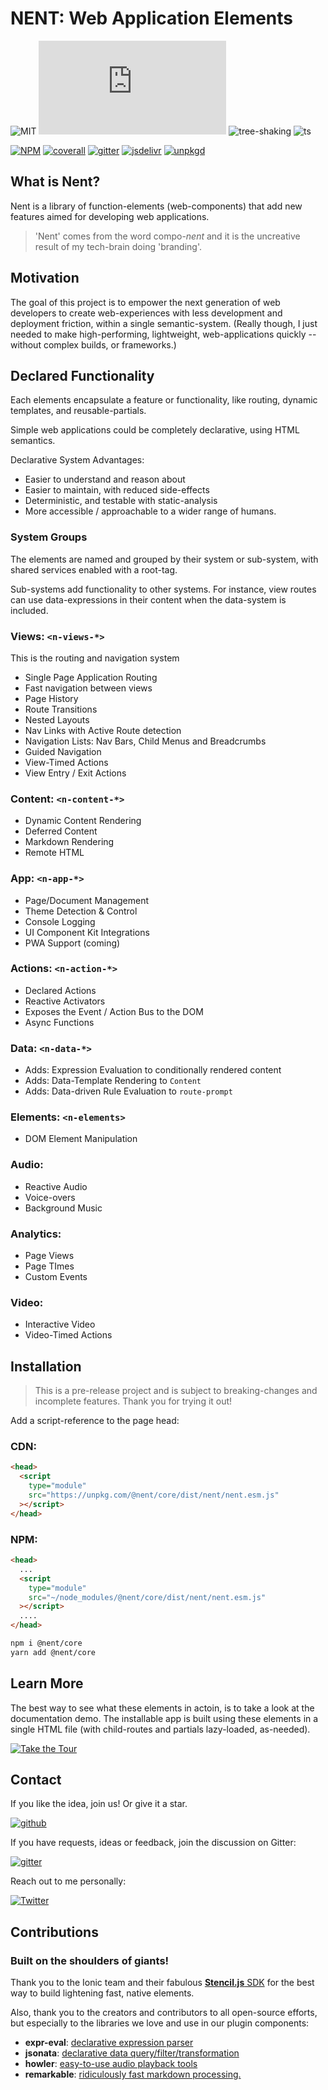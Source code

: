 # NENT: Web Application Elements

![MIT](https://badgen.net/github/license/nent/nent?icon=github)
![size](https://badgen.net/badgesize/normal/file-url/unpkg.com/@nent/core/dist/nent/nent.esm.js?icon=sourcegraph&color=blue)
![tree-shaking](https://badgen.net/badge/tree-shaking/enabled?icon=packagephobia)
![ts](https://badgen.net/badge/icon/typescript?icon=typescript&label)

[![NPM](https://badgen.net/npm/v/@nent/core?icon&color=blue)](https://www.npmjs.com/package/@nent/core)
[![coverall](https://badgen.net/coveralls/c/github/nent/nent?icon=codecov&color=blue)](https://coveralls.io/github/nent/nent)
[![gitter](https://badgen.net/badge/chat/on%20gitter?icon=gitter)](https://gitter.im/nent/nent)
[![jsdelivr](https://badgen.net/badge/jsdelivr/CDN?icon=jsdelivr&color=blue)](https://cdn.jsdelivr.net/npm/@nent/core/+esm)
[![unpkgd](https://badgen.net/badge/unpkg/CDN)](https://unpkg.com/browse/@nent/core)

## What is Nent?

Nent is a library of function-elements (web-components) that add new features aimed for developing web applications.

> 'Nent' comes from the word compo-*nent* and it is the uncreative result of my tech-brain doing 'branding'.  

## Motivation

The goal of this project is to empower the next generation of web developers to create web-experiences with less development and deployment friction, within a single semantic-system. (Really though, I just needed to make high-performing, lightweight, web-applications quickly -- without complex builds, or frameworks.)

## Declared Functionality

Each elements encapsulate a feature or functionality, like routing, dynamic templates, and reusable-partials.

Simple web applications could be completely declarative, using HTML semantics. 

Declarative System Advantages:

* Easier to understand and reason about
* Easier to maintain, with reduced side-effects
* Deterministic, and testable with static-analysis 
* More accessible / approachable to a wider range of humans. 

### System Groups

The elements are named and grouped by their system or sub-system, with shared services enabled with a root-tag. 

Sub-systems add functionality to other systems. For instance, view routes can use data-expressions in their content when the data-system is included.

### Views: `<n-views-*>`
This is the routing and navigation system
- Single Page Application Routing
- Fast navigation between views
- Page History
- Route Transitions
- Nested Layouts
- Nav Links with Active Route detection
- Navigation Lists:
  Nav Bars, Child Menus and Breadcrumbs
- Guided Navigation
- View-Timed Actions
- View Entry / Exit Actions
  
### Content: `<n-content-*>`
- Dynamic Content Rendering
- Deferred Content
- Markdown Rendering
- Remote HTML

### App: `<n-app-*>`
- Page/Document Management
- Theme Detection & Control
- Console Logging
- UI Component Kit Integrations
- PWA Support (coming)

### Actions: `<n-action-*>`
- Declared Actions
- Reactive Activators
- Exposes the Event / Action Bus to the DOM
- Async Functions

### Data: `<n-data-*>`
- Adds: Expression Evaluation to conditionally rendered content
- Adds: Data-Template Rendering to `Content`
- Adds: Data-driven Rule Evaluation to `route-prompt`

### Elements: `<n-elements>`
- DOM Element Manipulation

### Audio:
- Reactive Audio
- Voice-overs
- Background Music

### Analytics:
- Page Views
- Page TImes 
- Custom Events

### Video:
- Interactive Video
- Video-Timed Actions

## Installation

> This is a pre-release project and is subject to breaking-changes and incomplete features. Thank you for trying it out!

Add a script-reference to the page head:

### CDN:
```html
<head>
  <script
    type="module"
    src="https://unpkg.com/@nent/core/dist/nent/nent.esm.js"
  ></script>
</head>
```

### NPM:

```html
<head>
  ...
  <script
    type="module"
    src="~/node_modules/@nent/core/dist/nent/nent.esm.js"
  ></script>
  ....
</head>
```

```bash
npm i @nent/core
yarn add @nent/core
```
## Learn More

The best way to see what these elements in actoin, is to take a look at the documentation demo. The installable app is built using these elements in a single HTML file (with child-routes and partials lazy-loaded, as-needed).

[![Take the Tour](https://badgen.net/badge/@nent/core:%20demo?color=blue)](https://nent.dev)

## Contact

If you like the idea, join us! Or give it a star.

[![github](https://badgen.net/badge/github/★?icon=github&color=blue)](https://github.com/nent/nent)

If you have requests, ideas or feedback, join the discussion on Gitter:

[![gitter](https://badgen.net/badge/chat/with%20me%20on%20gitter?icon=gitter)](https://gitter.im/nent/nent)

Reach out to me personally:

[![Twitter](https://badgen.net/badge/tweet/me?icon=twitter&color=blue)](https://twitter.com/logrythmik)

## Contributions

### Built on the shoulders of giants!

Thank you to the Ionic team and their fabulous [**Stencil.js** SDK](https://stenciljs.com) for the best way to build lightening fast, native elements.

Also, thank you to the creators and contributors to all open-source efforts, but especially to the libraries we love and use in our plugin components:

- **expr-eval**: [declarative expression parser](https://github.com/silentmatt/expr-eval) 
- **jsonata**: [declarative data query/filter/transformation](https://jsonata.org/) 
- **howler**: [easy-to-use audio playback tools](https://github.com/goldfire/howler.js) 
- **remarkable**: [ridiculously fast markdown processing.](https://jonschlinkert.github.io/remarkable/demo/) 

